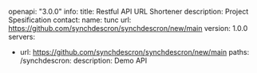  
openapi: "3.0.0"
info:
  title: Restful API URL Shortener
  description: Project Spesification
  contact: 
    name: tunc
    url: https://github.com/synchdescron/synchdescron/new/main
  version: 1.0.0
servers:
  - url:  https://github.com/synchdescron/synchdescron/new/main
paths:
  /synchdescron:
    description: Demo API
